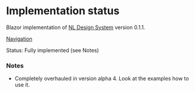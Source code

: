 # Implementation status
Blazor implementation of [NL Design System](https://nl-design-system.gitlab.io/nl-design-system/index.html) version 0.1.1. 

[Navigation](https://nl-design-system.gitlab.io/nl-design-system/componenten/navigation/index.html)

Status: Fully implemented (see Notes)

### Notes
- Completely overhauled in version alpha 4. Look at the examples how to use it.	